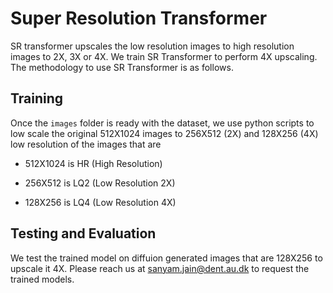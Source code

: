 # Super Resolution Transformer
SR transformer upscales the low resolution images to high resolution images to 2X, 3X or 4X. We train SR Transformer to perform 4X upscaling. The methodology to use SR Transformer is as follows.

## Training
Once the `images` folder is ready with the dataset, we use python scripts to low scale the original 512X1024 images to 256X512 (2X) and 128X256 (4X) low resolution of the images that are

- 512X1024 is HR (High Resolution)

- 256X512 is LQ2 (Low Resolution 2X)

- 128X256 is LQ4 (Low Resolution 4X)


## Testing and Evaluation

We test the trained model on diffuion generated images that are 128X256 to upscale it 4X. Please reach us at sanyam.jain@dent.au.dk to request the trained models.
